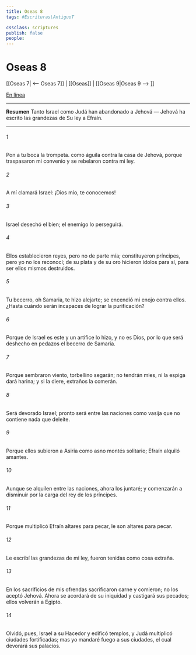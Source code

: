 ```yaml
---
title: Oseas 8
tags: #Escrituras\AntiguoT

cssclass: scriptures
publish: false
people:
---
```


# Oseas 8
[[Oseas 7| <-- Oseas 7]] | [[Oseas]] | [[Oseas 9|Oseas 9 --> ]]

[En línea](https://churchofjesuschrist.org/study/scriptures/ot/hosea/8?lang=spa)

---
__Resumen__
Tanto Israel como Judá han abandonado a Jehová — Jehová ha escrito las grandezas de Su ley a Efraín.

---
###### 1 
Pon a tu boca la trompeta.  como águila contra la casa de Jehová, porque traspasaron mi convenio y se rebelaron contra mi ley.

###### 2 
A mí clamará Israel: ¡Dios mío, te conocemos!

###### 3 
Israel desechó el bien; el enemigo lo perseguirá.

###### 4 
Ellos establecieron reyes, pero no de parte mía; constituyeron príncipes, pero yo no los reconocí; de su plata y de su oro hicieron ídolos para sí, para ser ellos mismos destruidos.

###### 5 
Tu becerro, oh Samaria, te hizo alejarte; se encendió mi enojo contra ellos. ¿Hasta cuándo serán incapaces de lograr la purificación?

###### 6 
Porque de Israel es este  y un artífice lo hizo, y no es Dios, por lo que será deshecho en pedazos el becerro de Samaria.

###### 7 
Porque sembraron viento, torbellino segarán; no tendrán mies, ni la espiga dará harina; y si la diere, extraños la comerán.

###### 8 
Será devorado Israel; pronto será entre las naciones como vasija que no contiene nada que deleite.

###### 9 
Porque ellos subieron a Asiria como asno montés solitario; Efraín alquiló amantes.

###### 10 
Aunque se alquilen entre las naciones, ahora los juntaré; y comenzarán a disminuir por la carga del rey  de los príncipes.

###### 11 
Porque multiplicó Efraín altares para pecar,  le son altares para pecar.

###### 12 
Le escribí las grandezas de mi ley,  fueron tenidas como cosa extraña.

###### 13 
En los sacrificios de mis ofrendas sacrificaron carne y comieron; no los aceptó Jehová. Ahora se acordará de su iniquidad y castigará sus pecados; ellos volverán a Egipto.

###### 14 
Olvidó, pues, Israel a su Hacedor y edificó templos, y Judá multiplicó ciudades fortificadas; mas yo mandaré fuego a sus ciudades, el cual devorará sus palacios.

